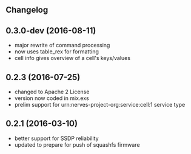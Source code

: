 ## Changelog

## 0.3.0-dev (2016-08-11)

- major rewrite of command processing
- now uses table_rex for formatting
- cell info gives overview of a cell's keys/values

## 0.2.3 (2016-07-25)

- changed to Apache 2 License
- version now coded in mix.exs
- prelim support for urn:nerves-project-org:service:cell:1 service type

## 0.2.1 (2016-03-10)

- better support for SSDP reliability
- updated to prepare for push of squashfs firmware
